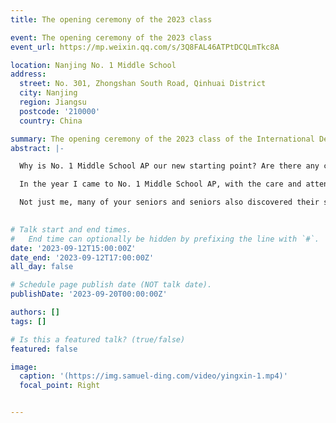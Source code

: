 ```yaml
---
title: The opening ceremony of the 2023 class

event: The opening ceremony of the 2023 class 
event_url: https://mp.weixin.qq.com/s/3Q8FAL46ATPtDCQLmTkc8A

location: Nanjing No. 1 Middle School
address:
  street: No. 301, Zhongshan South Road, Qinhuai District
  city: Nanjing
  region: Jiangsu
  postcode: '210000'
  country: China

summary: The opening ceremony of the 2023 class of the International Department of Nanjing No. 1 Middle School.
abstract: |-

  Why is No. 1 Middle School AP our new starting point? Are there any classmates like me who were unknown in primary school or junior High school, and didn’t even know what their strengths were? When I was in junior high school, my grades were mediocre. I did not have the opportunity or the courage to take the initiative to try to do something for the collective. No. 1 Middle School AP provides students with enough space and opportunities to show themselves, improve themselves in all aspects, and gain more recognition.

  In the year I came to No. 1 Middle School AP, with the care and attention of the teachers, my grades have made great progress. From being admitted to the top of the line to being second in grade at the end of my first year of high school, this is due to the high quality provided by No. 1 Middle School AP. excellent teaching staff and a non-exam-oriented curriculum system. In addition, whether I am working in class affairs or student union, I actively participate in various activities inside and outside the school. My efforts have been highly recognized by my teachers and classmates, which further encourages me to be more positive and contribute to our work. No. 1 Middle School AP is a collective service.

  Not just me, many of your seniors and seniors also discovered their strengths within one or two years of AP in our No. 1 Middle School. With the support and encouragement of teachers, classmates and parents, they planned their own study and life, and gained more knowledge. With good opportunities, I will eventually go to a famous international university. For example, senior Guo Shuyin of the class of 2022 was admitted to the University of California, Berkeley. Many students have won awards in various well-known international academic competitions. I believe that the students here will also discover their own advantages, find their own direction, seize opportunities, and do better than us.
   

# Talk start and end times.
#   End time can optionally be hidden by prefixing the line with `#`.
date: '2023-09-12T15:00:00Z'
date_end: '2023-09-12T17:00:00Z'
all_day: false

# Schedule page publish date (NOT talk date).
publishDate: '2023-09-20T00:00:00Z'

authors: []
tags: []

# Is this a featured talk? (true/false)
featured: false

image:
  caption: '(https://img.samuel-ding.com/video/yingxin-1.mp4)'
  focal_point: Right


---
```

